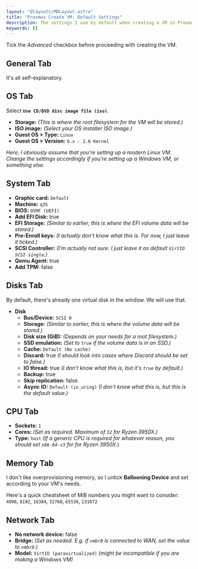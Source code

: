 ```yaml
---
layout: "@layouts/MDLayout.astro"
title: "Proxmox Create VM: Default Settings"
description: The settings I use by default when creating a VM in Proxmox VE.
keywords: []
---
```


Tick the *Advanced* checkbox before proceeding with creating the VM.

## General Tab

It's all self-explanatory.

## OS Tab

Select **`Use CD/DVD disc image file (iso)`**.

- **Storage:** *(This is where the root filesystem for the VM will be stored.)*
- **ISO image:** *(Select your OS installer ISO image.)*
- **Guest OS > Type:** `Linux`
- **Guest OS > Version:** `6.x - 2.6 Kernel`

*Here, I obviously assume that you're setting up a modern Linux VM. Change the settings accordingly if you're setting up a Windows VM, or something else.*

## System Tab

- **Graphic card:** `Default`
- **Machine:** `q35`
- **BIOS:** `OVMF (UEFI)`
- **Add EFI Disk:** true
- **EFI Storage:** *(Similar to earlier, this is where the EFI volume data will be stored.)*
- **Pre-Enroll keys:** *(I actually don't know what this is. For now, I just leave it ticked.)*
- **SCSI Controller:** *(I'm actually not sure. I just leave it as default `VirtIO SCSI single`.)*
- **Qemu Agent:** true
- **Add TPM:** false

## Disks Tab

By default, there's already one virtual disk in the window. We will use that.

- **Disk**
    - **Bus/Device:** `SCSI 0`
    - **Storage:** *(Similar to earlier, this is where the volume data will be stored.)*
    - **Disk size (GiB):** *(Depends on your needs for a root filesystem.)*
    - **SSD emulation:** *(Set to `true` if the volume data is in an SSD.)*
    - **Cache:** `Default (No cache)`
    - **Discard:** true *(I should look into cases where Discard should be set to false.)*
    - **IO thread:** true *(I don't know what this is, but it's `true` by default.)*
    - **Backup:** true
    - **Skip replication:** false
    - **Async IO:** `Default (io_uring)` *(I don't know what this is, but this is the default value.)*

## CPU Tab

- **Sockets:** `1`
- **Cores:** *(Set as required. Maximum of `32` for Ryzen 3950X.)*
- **Type:** `host` *(If a generic CPU is required for whatever reason, you should set `x86-64-v3` for for Ryzen 3950X.*)

## Memory Tab

I don't like overprovisioning memory, so I untick **Ballooning Device** and set according to your VM's needs.

Here's a quick cheatsheet of MiB numbers you might want to consider: `4096`, `8192`, `16384`, `32768`, `65536`, `131072`

## Network Tab

- **No network device:** false
- **Bridge:** *(Set as needed. E.g. if `vmbr0` is connected to WAN, set the value to `vmbr0`.)*
- **Model:** `VirtIO (paravirtualized)` *(might be incompatible if you are making a Windows VM)*

